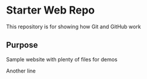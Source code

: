 # Starter Web Repo

This repository is for showing how Git and GitHub work

## Purpose

Sample website with plenty of files for demos

Another line 
